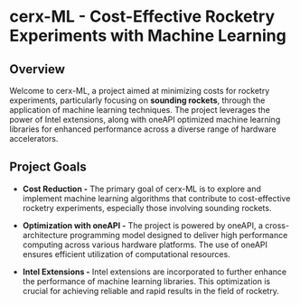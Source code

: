 # cerx-ML - Cost-Effective Rocketry Experiments with Machine Learning

## Overview

Welcome to cerx-ML, a project aimed at minimizing costs for rocketry experiments, particularly focusing on **sounding rockets**, through the application of machine learning techniques. The project leverages the power of Intel extensions, along with oneAPI optimized machine learning libraries for enhanced performance across a diverse range of hardware accelerators.

## Project Goals

- **Cost Reduction -** The primary goal of cerx-ML is to explore and implement machine learning algorithms that contribute to cost-effective rocketry experiments, especially those involving sounding rockets.

- **Optimization with oneAPI -** The project is powered by oneAPI, a cross-architecture programming model designed to deliver high performance computing across various hardware platforms. The use of oneAPI ensures efficient utilization of computational resources.

- **Intel Extensions -** Intel extensions are incorporated to further enhance the performance of machine learning libraries. This optimization is crucial for achieving reliable and rapid results in the field of rocketry.

